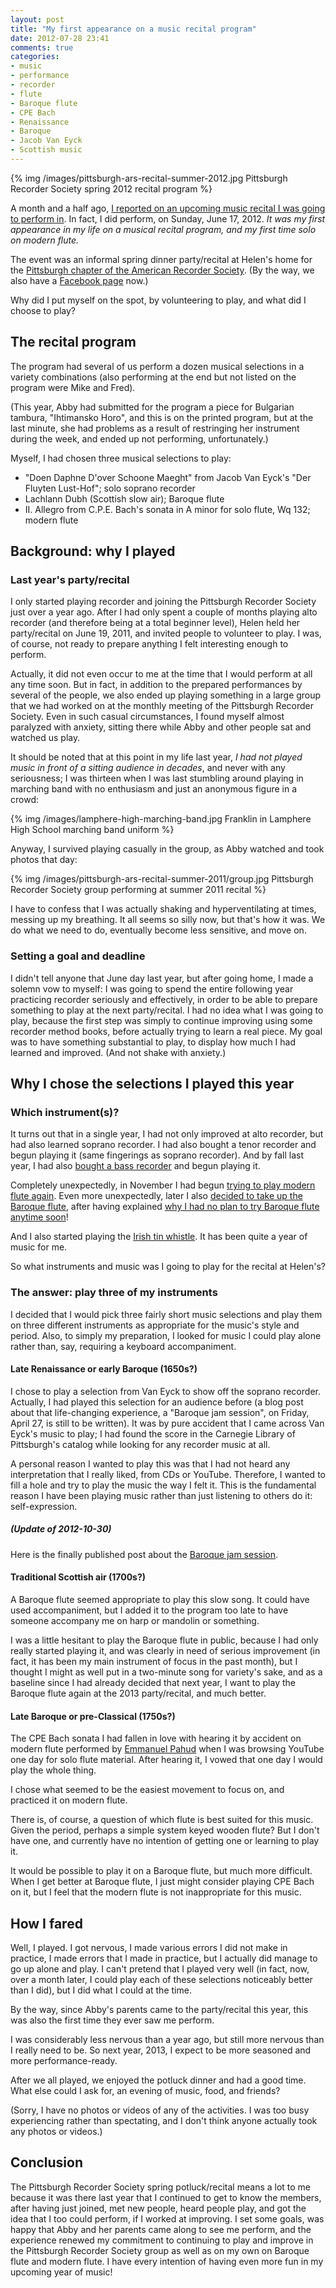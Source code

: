 ```yaml
---
layout: post
title: "My first appearance on a music recital program"
date: 2012-07-28 23:41
comments: true
categories: 
- music
- performance
- recorder
- flute
- Baroque flute
- CPE Bach
- Renaissance
- Baroque
- Jacob Van Eyck
- Scottish music
---
```

{% img /images/pittsburgh-ars-recital-summer-2012.jpg Pittsburgh Recorder Society spring 2012 recital program %}

A month and a half ago, [I reported on an upcoming music recital I was going to perform in](/blog/2012/06/15/preparing-for-my-first-solo-flute-performance-notes-on-perfectionism-and-high-standards/). In fact, I did perform, on Sunday, June 17, 2012. *It was my first appearance in my life on a musical recital program, and my first time solo on modern flute.*

The event was an informal spring dinner party/recital at Helen's home for the [Pittsburgh chapter of the American Recorder Society](http://www.andrew.cmu.edu/user/lukas/pcars/Welcome.html). (By the way, we also have a [Facebook page](http://www.facebook.com/PittsburghRecorderSociety) now.)

Why did I put myself on the spot, by volunteering to play, and what did I choose to play?

<!--more-->

## The recital program

The program had several of us perform a dozen musical selections in a variety combinations (also performing at the end but not listed on the program were Mike and Fred).

(This year, Abby had submitted for the program a piece for Bulgarian tambura, "Ihtimansko Horo", and this is on the printed program, but at the last minute, she had problems as a result of restringing her instrument during the week, and ended up not performing, unfortunately.)

Myself, I had chosen three musical selections to play:

- "Doen Daphne D'over Schoone Maeght" from Jacob Van Eyck's "Der Fluyten Lust-Hof"; solo soprano recorder
- Lachlann Dubh (Scottish slow air); Baroque flute
- II. Allegro from C.P.E. Bach's sonata in A minor for solo flute, Wq 132; modern flute

## Background: why I played

### Last year's party/recital

I only started playing recorder and joining the Pittsburgh Recorder Society just over a year ago. After I had only spent a couple of months playing alto recorder (and therefore being at a total beginner level), Helen held her party/recital on June 19, 2011, and invited people to volunteer to play. I was, of course, not ready to prepare anything I felt interesting enough to perform.

Actually, it did not even occur to me at the time that I would perform at all any time soon. But in fact, in addition to the prepared performances by several of the people, we also ended up playing something in a large group that we had worked on at the monthly meeting of the Pittsburgh Recorder Society. Even in such casual circumstances, I found myself almost paralyzed with anxiety, sitting there while Abby and other people sat and watched us play.

It should be noted that at this point in my life last year, *I had not played music in front of a sitting audience in decades*, and never with any seriousness; I was thirteen when I was last stumbling around playing in marching band with no enthusiasm and just an anonymous figure in a crowd:

{% img /images/lamphere-high-marching-band.jpg Franklin in Lamphere High School marching band uniform %}

Anyway, I survived playing casually in the group, as Abby watched and took photos that day:

{% img /images/pittsburgh-ars-recital-summer-2011/group.jpg Pittsburgh Recorder Society group performing at summer 2011 recital %}

I have to confess that I was actually shaking and hyperventilating at times, messing up my breathing. It all seems so silly now, but that's how it was. We do what we need to do, eventually become less sensitive, and move on.

### Setting a goal and deadline

I didn't tell anyone that June day last year, but after going home, I made a solemn vow to myself: I was going to spend the entire following year practicing recorder seriously and effectively, in order to be able to prepare something to play at the next party/recital. I had no idea what I was going to play, because the first step was simply to continue improving using some recorder method books, before actually trying to learn a real piece. My goal was to have something substantial to play, to display how much I had learned and improved. (And not shake with anxiety.)

## Why I chose the selections I played this year

### Which instrument(s)?

It turns out that in a single year, I had not only improved at alto recorder, but had also learned soprano recorder. I had also bought a tenor recorder and begun playing it (same fingerings as soprano recorder). And by fall last year, I had also [bought a bass recorder](/blog/2011/10/03/my-new-bass-and-sopranino-recorders-and-having-fun/) and begun playing it.

Completely unexpectedly, in November I had begun [trying to play modern flute again](/blog/2011/11/09/taking-up-flute-again-after-decades/). Even more unexpectedly, later I also [decided to take up the Baroque flute](/blog/2011/11/30/bought-a-baroque-flute/), after having explained [why I had no plan to try Baroque flute anytime soon](/blog/2011/11/17/flute-versus-recorder/)!

And I also started playing the [Irish tin whistle](/blog/2011/12/11/learning-another-instrument-the-tin-whistle/). It has been quite a year of music for me.

So what instruments and music was I going to play for the recital at Helen's?

### The answer: play three of my instruments

I decided that I would pick three fairly short music selections and play them on three different instruments as appropriate for the music's style and period. Also, to simply my preparation, I looked for music I could play alone rather than, say, requiring a keyboard accompaniment.

#### Late Renaissance or early Baroque (1650s?)

I chose to play a selection from Van Eyck to show off the soprano recorder. Actually, I had played this selection for an audience before (a blog post about that life-changing experience, a "Baroque jam session", on Friday, April 27, is still to be written). It was by pure accident that I came across Van Eyck's music to play; I had found the score in the Carnegie Library of Pittsburgh's catalog while looking for any recorder music at all.

A personal reason I wanted to play this was that I had not heard any interpretation that I really liked, from CDs or YouTube. Therefore, I wanted to fill a hole and try to play the music the way I felt it. This is the fundamental reason I have been playing music rather than just listening to others do it: self-expression.

##### (Update of 2012-10-30)

Here is the finally published post about the [Baroque jam session](/blog/2012/04/27/baroque-jam-session-at-cmu/).

#### Traditional Scottish air (1700s?)

A Baroque flute seemed appropriate to play this slow song. It could have used accompaniment, but I added it to the program too late to have someone accompany me on harp or mandolin or something.

I was a little hesitant to play the Baroque flute in public, because I had only really started playing it, and was clearly in need of serious improvement (in fact, it has been my main instrument of focus in the past month), but I thought I might as well put in a two-minute song for variety's sake, and as a baseline since I had already decided that next year, I want to play the Baroque flute again at the 2013 party/recital, and much better.

#### Late Baroque or pre-Classical (1750s?)

The CPE Bach sonata I had fallen in love with hearing it by accident on modern flute performed by [Emmanuel Pahud](/blog/2011/11/22/james-galway-made-me-hate-flute/) when I was browsing YouTube one day for solo flute material. After hearing it, I vowed that one day I would play the whole thing.

I chose what seemed to be the easiest movement to focus on, and practiced it on modern flute.

There is, of course, a question of which flute is best suited for this music. Given the period, perhaps a simple system keyed wooden flute? But I don't have one, and currently have no intention of getting one or learning to play it.

It would be possible to play it on a Baroque flute, but much more difficult. When I get better at Baroque flute, I just might consider playing CPE Bach on it, but I feel that the modern flute is not inappropriate for this music.

## How I fared

Well, I played. I got nervous, I made various errors I did not make in practice, I made errors that I made in practice, but I actually did manage to go up alone and play. I can't pretend that I played very well (in fact, now, over a month later, I could play each of these selections noticeably better than I did), but I did what I could at the time.

By the way, since Abby's parents came to the party/recital this year, this was also the first time they ever saw me perform.

I was considerably less nervous than a year ago, but still more nervous than I really need to be. So next year, 2013, I expect to be more seasoned and more performance-ready.

After we all played, we enjoyed the potluck dinner and had a good time. What else could I ask for, an evening of music, food, and friends?

(Sorry, I have no photos or videos of any of the activities. I was too busy experiencing rather than spectating, and I don't think anyone actually took any photos or videos.)

## Conclusion

The Pittsburgh Recorder Society spring potluck/recital means a lot to me because it was there last year that I continued to get to know the members, after having just joined, met new people, heard people play, and got the idea that I too could perform, if I worked at improving. I set some goals, was happy that Abby and her parents came along to see me perform, and the experience renewed my commitment to continuing to play and improve in the Pittsburgh Recorder Society group as well as on my own on Baroque flute and modern flute. I have every intention of having even more fun in my upcoming year of music!
